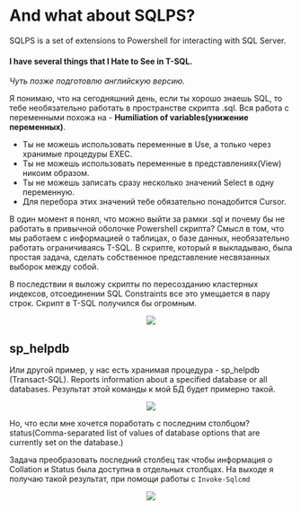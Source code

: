 # And what about SQLPS?
SQLPS is a set of extensions to Powershell for interacting with SQL Server.
#### I have several things that I Hate to See in T-SQL.
*Чуть позже подготовлю английскую версию.*

Я понимаю, что на сегодняшний день, если ты хорошо знаешь SQL, то тебе необязательно работать в пространстве скрипта .sql.
Вся работа с переменными похожа на - **Humiliation of variables(унижение переменных)**.
- Ты не можешь использовать переменные в Use, а только через хранимые процедуры EXEC.
- Ты не можешь использовать переменные в представлениях(View) никоим образом.
- Ты не можешь записать сразу несколько значений Select в одну переменную.
- Для перебора этих значений тебе обязательно понадобится Cursor.

В один момент я понял, что можно выйти за рамки .sql и почему бы не работать в привычной оболочке Powershell скрипта?
Смысл в том, что мы работаем с информацией о таблицах, о базе данных, необязательно работать ограничиваясь T-SQL.
В скрипте, который я выкладываю, была простая задача, сделать собственное представление несвязанных выборок между собой.

В последствии я выложу скрипты по пересозданию кластерных индексов, отсоединении SQL Constraints все это умещается в пару строк.
Скрипт в T-SQL получился бы огромным.

<p align="center">
<img src="http://image.prntscr.com/image/b5f6ed52e2c844d8b8ce3f3155a33824.png">
</p>

## sp_helpdb
Или другой пример, у нас есть хранимая процедура - sp_helpdb (Transact-SQL). Reports information about a specified database or all databases. 
Результат этой команды к мой БД будет примерно такой.
<p align="center">
<img src="http://image.prntscr.com/image/cde5ac86aa274481baf8ad33724032e1.png">
</p>
Но, что если мне хочется поработать с последним столбцом? status(Comma-separated list of values of database options that are currently set on the database.)

Задача преобразовать последний столбец так чтобы информация о Collation и Status была доступна в отдельных столбцах.
На выходе я получаю такой результат, при помощи работы с `Invoke-Sqlcmd`
<p align="center">
<img src="http://image.prntscr.com/image/1659f1d9d9d947ed9a891e5be33c4962.png">
</p>
